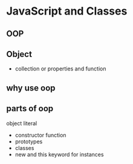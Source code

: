# JavaScript and Classes


## OOP



## Object
- collection or properties and function


## why use oop


## parts of oop
object literal

- constructor function
- prototypes
- classes
- new and this keyword for instances